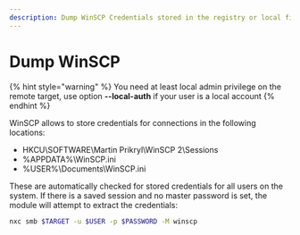 ```yaml
---
description: Dump WinSCP Credentials stored in the registry or local files
---
```


# Dump WinSCP

{% hint style="warning" %}
You need at least local admin privilege on the remote target, use option **--local-auth** if your user is a local account
{% endhint %}

WinSCP allows to store credentials for connections in the following locations:

* HKCU\SOFTWARE\Martin Prikryl\WinSCP 2\Sessions
* %APPDATA%\WinSCP.ini
* %USER%\Documents\WinSCP.ini

These are automatically checked for stored credentials for all users on the system. If there is a saved session and no master password is set, the module will attempt to extract the credentials:

```bash
nxc smb $TARGET -u $USER -p $PASSWORD -M winscp
```
